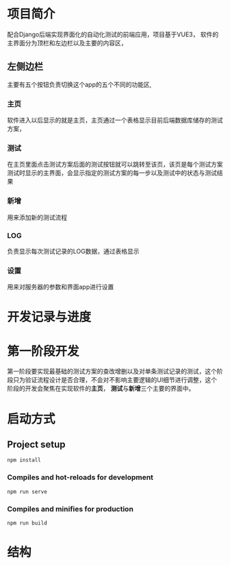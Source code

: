 # 项目简介

配合Django后端实现界面化的自动化测试的前端应用，项目基于VUE3， 软件的主界面分为顶栏和左边栏以及主要的内容区，

## 左侧边栏

主要有五个按钮负责切换这个app的五个不同的功能区,

### 主页

软件进入以后显示的就是主页，主页通过一个表格显示目前后端数据库储存的测试方案，

### 测试

在主页里面点击测试方案后面的测试按钮就可以跳转至该页，该页是每个测试方案测试时显示的主界面，会显示指定的测试方案的每一步以及测试中的状态与测试结果

### 新增

用来添加新的测试流程

### LOG

负责显示每次测试记录的LOG数据，通过表格显示

### 设置

用来对服务器的参数和界面app进行设置



# 开发记录与进度

# 第一阶段开发

第一阶段要实现最基础的测试方案的查改增删以及对单条测试记录的测试，这个阶段只为验证流程设计是否合理，不会对不影响主要逻辑的UI细节进行调整，这个阶段的开发会聚焦在实现软件的**主页**， **测试**与**新增**三个主要的界面中。











# 启动方式

## Project setup

```
npm install
```

### Compiles and hot-reloads for development

```
npm run serve
```

### Compiles and minifies for production

```
npm run build
```

### 

# 结构
